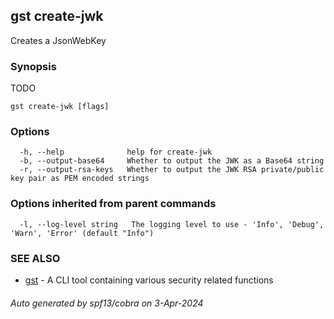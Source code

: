 ## gst create-jwk

Creates a JsonWebKey

### Synopsis

TODO

```
gst create-jwk [flags]
```

### Options

```
  -h, --help              help for create-jwk
  -b, --output-base64     Whether to output the JWK as a Base64 string
  -r, --output-rsa-keys   Whether to output the JWK RSA private/public key pair as PEM encoded strings
```

### Options inherited from parent commands

```
  -l, --log-level string   The logging level to use - 'Info', 'Debug', 'Warn', 'Error' (default "Info")
```

### SEE ALSO

* [gst](gst.md)	 - A CLI tool containing various security related functions

###### Auto generated by spf13/cobra on 3-Apr-2024
